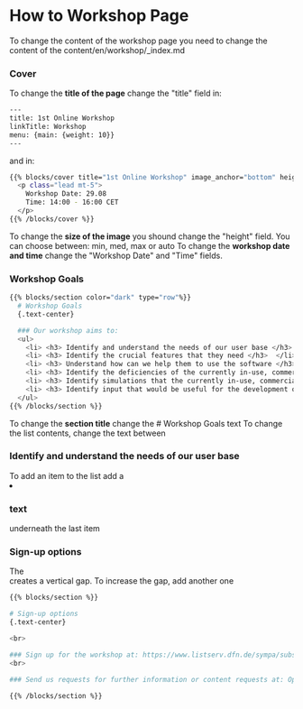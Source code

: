 # How to Workshop Page

To change the content of the workshop page you need to change the content of the content/en/workshop/_index.md


### Cover
To change the **title of the page** change the "title" field in:
``` sh
---
title: 1st Online Workshop
linkTitle: Workshop
menu: {main: {weight: 10}}
---
```

and in:
``` sh
{{% blocks/cover title="1st Online Workshop" image_anchor="bottom" height="min" %}}
  <p class="lead mt-5"> 
    Workshop Date: 29.08
    Time: 14:00 - 16:00 CET
  </p>
{{% /blocks/cover %}}
```

To change the **size of the image** you shound change the "height" field. You can choose between: min, med, max or auto
To change the **workshop date and time** change the "Workshop Date" and "Time" fields.


### Workshop Goals
``` sh
{{% blocks/section color="dark" type="row"%}}
  # Workshop Goals
  {.text-center}

  ### Our workshop aims to:
  <ul>
    <li> <h3> Identify and understand the needs of our user base </h3> </li>
    <li> <h3> Identify the crucial features that they need </h3>  </li>
    <li> <h3> Understand how can we help them to use the software </h3> </li>
    <li> <h3> Identify the deficiencies of the currently in-use, commercial software and the needs that they fail to fill </h3> </li>
    <li> <h3> Identify simulations that the currently in-use, commercial software, cannot perform </h3> </li>
    <li> <h3> Identify input that would be useful for the development of our software </h3> </li>
  </ul>
{{% /blocks/section %}}
```

To change the **section title** change the # Workshop Goals text
To change the list contents, change the text between <h3> Identify and understand the needs of our user base </h3>
To add an item to the list add a <li> <h3> text </h3> </li> underneath the last item


### Sign-up options
The <br> creates a vertical gap. To increase the gap, add another one

``` sh
{{% blocks/section %}}

# Sign-up options
{.text-center}

<br>

### Sign up for the workshop at: https://www.listserv.dfn.de/sympa/subscribe/oppodyn-workshop-2024-august-29
<br>

### Send us requests for further information or content requests at: OpPoDyn@pik-potsdam.de

{{% /blocks/section %}}

```
